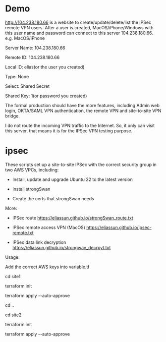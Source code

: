 # Demo
http://104.238.180.66 is a website to create/update/delete/list the IPSec remote VPN users.
After a user is created, MacOS/iPhone/Windows with this user name and password can connect to this server 104.238.180.66.
e.g. MacOS/iPhone

Server Name: 104.238.180.66

Remote ID: 104.238.180.66

Local ID: elias(or the user you created)

Type: None

Select: Shared Secret

Shared Key: 1(or password you created)

The formal production should have the more features, including Admin web login, OKTA/SAML VPN authentication, the remote VPN and site-to-site VPN bridge.

I do not route the incoming VPN traffic to the Internet. So, it only can visit this server, that means it is for the IPSec VPN testing purpose.

# ipsec
These scripts set up a site-to-site IPSec with the correct security group in two AWS VPCs, including:

* Install, update and upgrade Ubuntu 22 to the latest version

* Install strongSwan

* Create the certs that strongSwan needs

More:

* IPSec route
https://eliassun.github.io/strongSwan_route.txt 

* IPSec remote access VPN (MacOS)
https://eliassun.github.io/ipsec-remote.txt

* IPSec data link decryption
https://eliassun.github.io/strongwan_decrpyt.txt

Usage:

Add the correct AWS keys into variable.tf

cd site1

terraform init

terraform apply --auto-approve

cd ..

cd site2

terraform init

terraform apply --auto-approve
